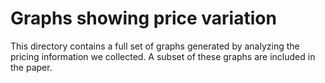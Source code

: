 # Graphs showing price variation

This directory contains a full set of graphs generated by analyzing the pricing
information we collected. A subset of these graphs are included in the paper.

